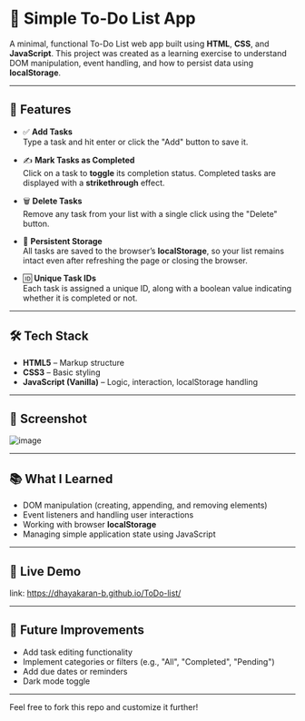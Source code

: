 # 📝 Simple To-Do List App

A minimal, functional To-Do List web app built using **HTML**, **CSS**, and **JavaScript**. This project was created as a learning exercise to understand DOM manipulation, event handling, and how to persist data using **localStorage**.

---

## 🚀 Features

- ✅ **Add Tasks**  
  Type a task and hit enter or click the "Add" button to save it.

- ✍️ **Mark Tasks as Completed**  
  Click on a task to **toggle** its completion status. Completed tasks are displayed with a **strikethrough** effect.

- 🗑️ **Delete Tasks**  
  Remove any task from your list with a single click using the "Delete" button.

- 💾 **Persistent Storage**  
  All tasks are saved to the browser’s **localStorage**, so your list remains intact even after refreshing the page or closing the browser.

- 🆔 **Unique Task IDs**  
  Each task is assigned a unique ID, along with a boolean value indicating whether it is completed or not.

---

## 🛠️ Tech Stack

- **HTML5** – Markup structure  
- **CSS3** – Basic styling  
- **JavaScript (Vanilla)** – Logic, interaction, localStorage handling

---

## 📸 Screenshot

![image](https://github.com/user-attachments/assets/cb81380c-a001-41a6-b1c3-f4a94d40a19b)


---

## 📚 What I Learned

- DOM manipulation (creating, appending, and removing elements)
- Event listeners and handling user interactions
- Working with browser **localStorage**
- Managing simple application state using JavaScript

---

## 🔗 Live Demo

link: https://dhayakaran-b.github.io/ToDo-list/

---

## 🤖 Future Improvements

- Add task editing functionality  
- Implement categories or filters (e.g., "All", "Completed", "Pending")  
- Add due dates or reminders  
- Dark mode toggle  

---

Feel free to fork this repo and customize it further!

